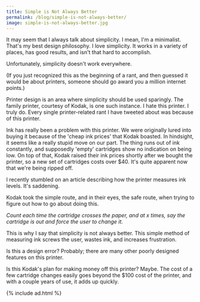 ```yaml
---
title: Simple is Not Always Better
permalink: /blog/simple-is-not-always-better/
image: simple-is-not-always-better.jpg
---
```


It may seem that I always talk about simplicity. I mean, I'm a minimalist. That's my best design philosophy. I love simplicity. It works in a variety of places, has good results, and isn't that hard to accomplish.

Unfortunately, simplicity doesn't work everywhere.

(If you just recognized this as the beginning of a rant, and then guessed it would be about printers, someone should go award you a million internet points.)

Printer design is an area where simplicity should be used sparingly. The family printer, courtesy of Kodak, is one such instance. I hate this printer. I truly do. Every single printer-related rant I have tweeted about was because of this printer.

Ink has really been a problem with this printer. We were originally lured into buying it because of the 'cheap ink prices' that Kodak boasted. In hindsight, it seems like a really stupid move on our part. The thing runs out of ink constantly, and supposedly 'empty' cartridges show no indication on being low. On top of that, Kodak raised their ink prices shortly after we bought the printer, so a new set of cartridges costs over $40. It's quite apparent now that we're being ripped off.

I recently stumbled on an article describing how the printer measures ink levels. It's saddening.

Kodak took the simple route, and in their eyes, the safe route, when trying to figure out how to go about doing this.

*Count each time the cartridge crosses the paper, and at x times, say the cartridge is out and force the user to change it.*

This is why I say that simplicity is not always better. This simple method of measuring ink screws the user, wastes ink, and increases frustration.

Is this a design error? Probably; there are many other poorly designed features on this printer.

Is this Kodak's plan for making money off this printer? Maybe. The cost of a few cartridge changes easily goes beyond the $100 cost of the printer, and with a couple years of use, it adds up quickly.

{% include ad.html %}